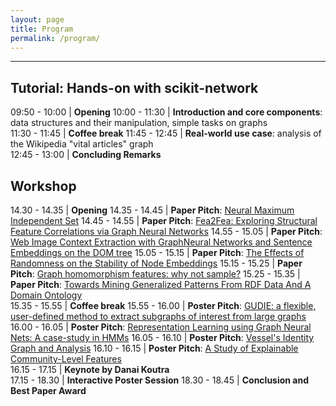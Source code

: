 ```yaml
---
layout: page
title: Program
permalink: /program/
---
```

---



## Tutorial: Hands-on with scikit-network

09:50 - 10:00 |	**Opening**
10:00 - 11:30 |	**Introduction and core components**: data structures and their manipulation, simple tasks on graphs	
11:30 - 11:45 |	**Coffee break**
11:45 - 12:45 |	**Real-world use case**: analysis of the Wikipedia "vital articles" graph	
12:45 - 13:00 |	**Concluding Remarks**

## Workshop	

14.30 - 14.35 |	**Opening**
14.35 - 14.45 |	**Paper Pitch**: [Neural Maximum Independent Set](/papers/GEM_3.pdf)
14.45 - 14.55 |	**Paper Pitch**: [Fea2Fea: Exploring Structural Feature Correlations via Graph Neural Networks](/papers/GEM_4.pdf)
14.55 - 15.05 |	**Paper Pitch**: [Web Image Context Extraction with GraphNeural Networks and Sentence Embeddings on the DOM tree](/papers/GEM_5.pdf)
15.05 - 15.15 |	**Paper Pitch**: [The Effects of Randomness on the Stability of Node Embeddings](/papers/GEM_1.pdf)
15.15 - 15.25 |	**Paper Pitch**: [Graph homomorphism features: why not sample?](/papers/GEM_2.pdf)
15.25 - 15.35 |	**Paper Pitch**: [Towards Mining Generalized Patterns From RDF Data And A Domain Ontology](/papers/GEM_6.pdf)	
15.35 - 15.55 |	**Coffee break**
15.55 - 16.00 |	**Poster Pitch**: [GUDIE: a flexible, user-defined method to extract subgraphs of interest from large graphs](/papers/GEM2021_paper_7.pdf)
16.00 - 16.05 |	**Poster Pitch**: [Representation Learning using Graph Neural Nets: A case-study in HMMs](/papers/GEM2021_paper_9.pdf)
16.05 - 16.10 |	**Poster Pitch**: [Vessel's Identity Graph and Analysis](/papers/GEM2021_paper_8.pdf)
16.10 - 16.15 |	**Poster Pitch**: [A Study of Explainable Community-Level Features](/papers/GEM2021_paper_1.pdf)	
16.15 - 17.15 |	**Keynote	by Danai Koutra**	
17.15 - 18.30 |	**Interactive Poster Session**
18.30 - 18.45 |	**Conclusion and Best Paper Award**		
